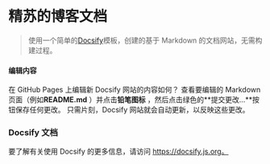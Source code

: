 # 精苏的博客文档


>使用一个简单的[Docsify](https://github.com/docsifyjs/docsify/)模板，创建的基于 Markdown 的文档网站，无需构建过程。


#### 编辑内容


在 GitHub Pages 上编辑新 Docsify 网站的内容如何？ 查看要编辑的 Markdown 页面（例如**README.md** ）并点击**铅笔图标** ，然后点击绿色的**提交更改...**按钮保存任何更改。 只需片刻，Docsify 网站就会自动更新，以反映这些更改。




### Docsify 文档


要了解有关使用 Docsify 的更多信息，请访问 https://docsify.js.org。

